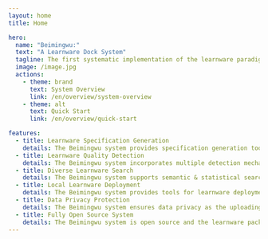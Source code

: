 ```yaml
---
layout: home
title: Home

hero:
  name: "Beimingwu:"
  text: "A Learnware Dock System"
  tagline: The first systematic implementation of the learnware paradigm, enabling effective learnware search and reuse without building machine learning models from scratch.
  image: /image.jpg
  actions:
    - theme: brand
      text: System Overview
      link: /en/overview/system-overview
    - theme: alt
      text: Quick Start
      link: /en/overview/quick-start

features:
  - title: Learnware Specification Generation
    details: The Beimingwu system provides specification generation tools, supporting multiple data types and allowing efficient local generation.
  - title: Learnware Quality Detection
    details: The Beimingwu system incorporates multiple detection mechanisms to ensure the quality of each learnware in the system.
  - title: Diverse Learnware Search
    details: The Beimingwu system supports semantic & statistical searches on various data types, enables heterogeneous tabular learnware search.
  - title: Local Learnware Deployment
    details: The Beimingwu system provides tools for learnware deployment, helping users to deploy and reuse learnwares conveniently and securely.
  - title: Data Privacy Protection
    details: The Beimingwu system ensures data privacy as the uploading, searching, and deployment of learnware doesn't require uploading local data.
  - title: Fully Open Source System
    details: The Beimingwu system is open source and the learnware package is highly extensible and easy to integrate with new features.
---
```

